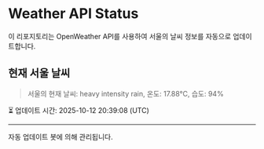 
# Weather API Status

이 리포지토리는 OpenWeather API를 사용하여 서울의 날씨 정보를 자동으로 업데이트합니다.

## 현재 서울 날씨
> 서울의 현재 날씨: heavy intensity rain, 온도: 17.88°C, 습도: 94%

⏳ 업데이트 시간: 2025-10-12 20:39:08 (UTC)

---
자동 업데이트 봇에 의해 관리됩니다.
